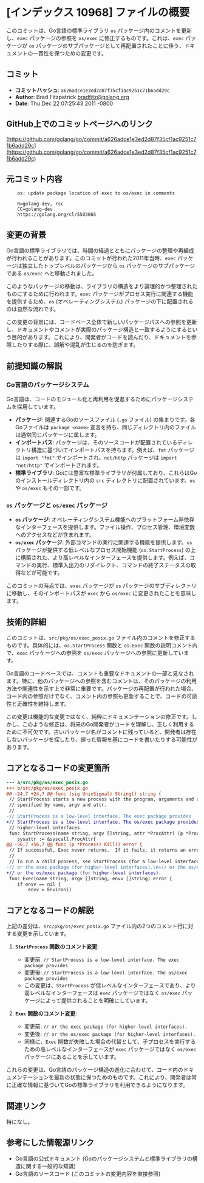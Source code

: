 # [インデックス 10968] ファイルの概要

このコミットは、Go言語の標準ライブラリ `os` パッケージ内のコメントを更新し、`exec` パッケージの参照を `os/exec` に修正するものです。これは、`exec` パッケージが `os` パッケージのサブパッケージとして再配置されたことに伴う、ドキュメントの一貫性を保つための変更です。

## コミット

- **コミットハッシュ**: `a626adce1e3ed2d87f35cf1ac9251c71b6add29c`
- **Author**: Brad Fitzpatrick <bradfitz@golang.org>
- **Date**: Thu Dec 22 07:25:43 2011 -0800

## GitHub上でのコミットページへのリンク

[https://github.com/golang/go/commit/a626adce1e3ed2d87f35cf1ac9251c71b6add29c](https://github.com/golang/go/commit/a626adce1e3ed2d87f35cf1ac9251c71b6add29c)

## 元コミット内容

```
    os: update package location of exec to os/exec in comments
    
    R=golang-dev, rsc
    CC=golang-dev
    https://golang.org/cl/5503065
```

## 変更の背景

Go言語の標準ライブラリでは、時間の経過とともにパッケージの整理や再編成が行われることがあります。このコミットが行われた2011年当時、`exec` パッケージは独立したトップレベルのパッケージから `os` パッケージのサブパッケージである `os/exec` へと移動されました。

このようなパッケージの移動は、ライブラリの構造をより論理的かつ整理されたものにするために行われます。`exec` パッケージがプロセス実行に関連する機能を提供するため、`os` (オペレーティングシステム) パッケージの下に配置されるのは自然な流れです。

この変更の背景には、コードベース全体で新しいパッケージパスへの参照を更新し、ドキュメントやコメントが実際のパッケージ構造と一致するようにするという目的があります。これにより、開発者がコードを読んだり、ドキュメントを参照したりする際に、誤解や混乱が生じるのを防ぎます。

## 前提知識の解説

### Go言語のパッケージシステム

Go言語は、コードのモジュール化と再利用を促進するためにパッケージシステムを採用しています。
- **パッケージ**: 関連するGoのソースファイル (`.go` ファイル) の集まりです。各Goファイルは `package <name>` 宣言を持ち、同じディレクトリ内のファイルは通常同じパッケージに属します。
- **インポートパス**: パッケージは、そのソースコードが配置されているディレクトリ構造に基づいてインポートパスを持ちます。例えば、`fmt` パッケージは `import "fmt"` でインポートされ、`net/http` パッケージは `import "net/http"` でインポートされます。
- **標準ライブラリ**: Goには豊富な標準ライブラリが付属しており、これらはGoのインストールディレクトリ内の `src` ディレクトリに配置されています。`os` や `os/exec` もその一部です。

### `os` パッケージと `os/exec` パッケージ

- **`os` パッケージ**: オペレーティングシステム機能へのプラットフォーム非依存なインターフェースを提供します。ファイル操作、プロセス管理、環境変数へのアクセスなどが含まれます。
- **`os/exec` パッケージ**: 外部コマンドの実行に関連する機能を提供します。`os` パッケージが提供する低レベルなプロセス開始機能 (`os.StartProcess`) の上に構築された、より高レベルなインターフェースを提供します。例えば、コマンドの実行、標準入出力のリダイレクト、コマンドの終了ステータスの取得などが可能です。

このコミットの時点では、`exec` パッケージが `os` パッケージのサブディレクトリに移動し、そのインポートパスが `exec` から `os/exec` に変更されたことを意味します。

## 技術的詳細

このコミットは、`src/pkg/os/exec_posix.go` ファイル内のコメントを修正するものです。具体的には、`os.StartProcess` 関数と `os.Exec` 関数の説明コメント内で、`exec` パッケージへの参照を `os/exec` パッケージへの参照に更新しています。

Go言語のコードベースでは、コメントも重要なドキュメントの一部と見なされます。特に、他のパッケージへの参照を含むコメントは、そのパッケージの利用方法や関連性を示す上で非常に重要です。パッケージの再配置が行われた場合、コード内の参照だけでなく、コメント内の参照も更新することで、コードの可読性と正確性を維持します。

この変更は機能的な変更ではなく、純粋にドキュメンテーションの修正です。しかし、このような修正は、将来のGo開発者がコードを理解し、正しく利用するために不可欠です。古いパッケージ名がコメントに残っていると、開発者は存在しないパッケージを探したり、誤った情報を基にコードを書いたりする可能性があります。

## コアとなるコードの変更箇所

```diff
--- a/src/pkg/os/exec_posix.go
+++ b/src/pkg/os/exec_posix.go
@@ -24,7 +24,7 @@ func (sig UnixSignal) String() string {
 // StartProcess starts a new process with the program, arguments and attributes
 // specified by name, argv and attr.
 //
-// StartProcess is a low-level interface. The exec package provides
+// StartProcess is a low-level interface. The os/exec package provides
 // higher-level interfaces.
 func StartProcess(name string, argv []string, attr *ProcAttr) (p *Process, err error) {
  	sysattr := &syscall.ProcAttr{
@@ -56,7 +56,7 @@ func (p *Process) Kill() error {
 // If successful, Exec never returns.  If it fails, it returns an error.
 //
 // To run a child process, see StartProcess (for a low-level interface)
-// or the exec package (for higher-level interfaces).\n+// or the os/exec package (for higher-level interfaces).
+// or the os/exec package (for higher-level interfaces).
 func Exec(name string, argv []string, envv []string) error {
  	if envv == nil {
  	 	envv = Environ()
```

## コアとなるコードの解説

上記の差分は、`src/pkg/os/exec_posix.go` ファイル内の2つのコメント行に対する変更を示しています。

1.  **`StartProcess` 関数のコメント変更**:
    - 変更前: `// StartProcess is a low-level interface. The exec package provides`
    - 変更後: `// StartProcess is a low-level interface. The os/exec package provides`
    - この変更は、`StartProcess` が低レベルなインターフェースであり、より高レベルなインターフェースは `exec` パッケージではなく `os/exec` パッケージによって提供されることを明確にしています。

2.  **`Exec` 関数のコメント変更**:
    - 変更前: `// or the exec package (for higher-level interfaces).`
    - 変更後: `// or the os/exec package (for higher-level interfaces).`
    - 同様に、`Exec` 関数が失敗した場合の代替として、子プロセスを実行するための高レベルなインターフェースが `exec` パッケージではなく `os/exec` パッケージにあることを示しています。

これらの変更は、Go言語のパッケージ構造の進化に合わせて、コード内のドキュメンテーションを最新の状態に保つためのものです。これにより、開発者は常に正確な情報に基づいてGoの標準ライブラリを利用できるようになります。

## 関連リンク

特になし。

## 参考にした情報源リンク

- Go言語の公式ドキュメント (Goのパッケージシステムと標準ライブラリの構造に関する一般的な知識)
- Go言語のソースコード (このコミットの変更内容を直接参照)

